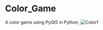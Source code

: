 # Color_Game
A color game using PyQt5 in Python,
![Color1](https://user-images.githubusercontent.com/68193207/120976896-647c0700-c790-11eb-9584-121ed77e4682.jpeg)
